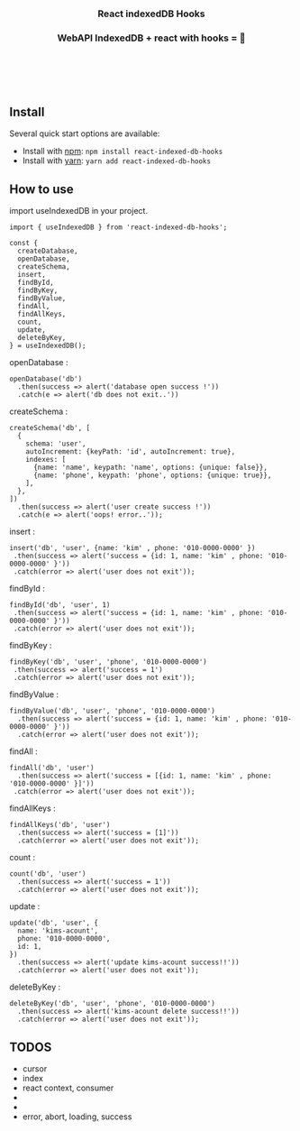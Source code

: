 <br/>
<br/>
<h3 align="center">React indexedDB Hooks</h3>
<h3 align="center">WebAPI IndexedDB + react with hooks = 💖</h3>
<br/>

## 
<br/>

## Install

Several quick start options are available:

- Install with [npm](https://www.npmjs.com/): `npm install react-indexed-db-hooks`
- Install with [yarn](https://yarnpkg.com/): `yarn add react-indexed-db-hooks`

## How to use

import useIndexedDB in your project.

```
import { useIndexedDB } from 'react-indexed-db-hooks';

const {
  createDatabase,
  openDatabase,
  createSchema,
  insert,
  findById,
  findByKey,
  findByValue,
  findAll,
  findAllKeys,
  count,
  update,
  deleteByKey,
} = useIndexedDB();

```

openDatabase :
```
openDatabase('db')
  .then(success => alert('database open success !'))
  .catch(e => alert('db does not exit..'))
```

createSchema :
```
createSchema('db', [
  {
    schema: 'user',
    autoIncrement: {keyPath: 'id', autoIncrement: true},
    indexes: [
      {name: 'name', keypath: 'name', options: {unique: false}},
      {name: 'phone', keypath: 'phone', options: {unique: true}},
    ],
  },
])
  .then(success => alert('user create success !'))
  .catch(e => alert('oops! error..'));
 ```

insert :
 ```
insert('db', 'user', {name: 'kim' , phone: '010-0000-0000' })
  .then(success => alert('success = {id: 1, name: 'kim' , phone: '010-0000-0000' }'))
  .catch(error => alert('user does not exit'));
 ```
 
findById :
 ```
findById('db', 'user', 1)
  .then(success => alert('success = {id: 1, name: 'kim' , phone: '010-0000-0000' }'))
  .catch(error => alert('user does not exit'));
 ```

findByKey :
 ```
findByKey('db', 'user', 'phone', '010-0000-0000')
  .then(success => alert('success = 1')
  .catch(error => alert('user does not exit'));
 ```

findByValue :
```
findByValue('db', 'user', 'phone', '010-0000-0000')
  .then(success => alert('success = {id: 1, name: 'kim' , phone: '010-0000-0000' }'))
  .catch(error => alert('user does not exit'));
```
 
 findAll :
 ```
 findAll('db', 'user')
   .then(success => alert('success = [{id: 1, name: 'kim' , phone: '010-0000-0000' }]'))
  .catch(error => alert('user does not exit'));
 ```

findAllKeys :
```
findAllKeys('db', 'user')
  .then(success => alert('success = [1]'))
  .catch(error => alert('user does not exit'));
 ```

count :
```
count('db', 'user')
  .then(success => alert('success = 1'))
  .catch(error => alert('user does not exit'));
```

update :
```
update('db', 'user', {
  name: 'kims-acount', 
  phone: '010-0000-0000',
  id: 1,
})
  .then(success => alert('update kims-acount success!!'))
  .catch(error => alert('user does not exit'));
```

deleteByKey : 
```
deleteByKey('db', 'user', 'phone', '010-0000-0000')
  .then(success => alert('kims-acount delete success!!'))
  .catch(error => alert('user does not exit'));
```

## TODOS
- cursor
- index
- react context, consumer
- <Query />
- <Mutation />
- error, abort, loading, success

